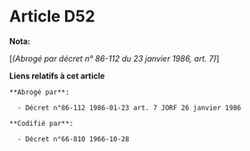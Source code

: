# Article D52

**Nota:**

[*(Abrogé par décret n° 86-112 du 23 janvier 1986, art. 7)*]

**Liens relatifs à cet article**

	**Abrogé par**:

	  - Décret n°86-112 1986-01-23 art. 7 JORF 26 janvier 1986

	**Codifié par**:

	  - Décret n°66-810 1966-10-28
